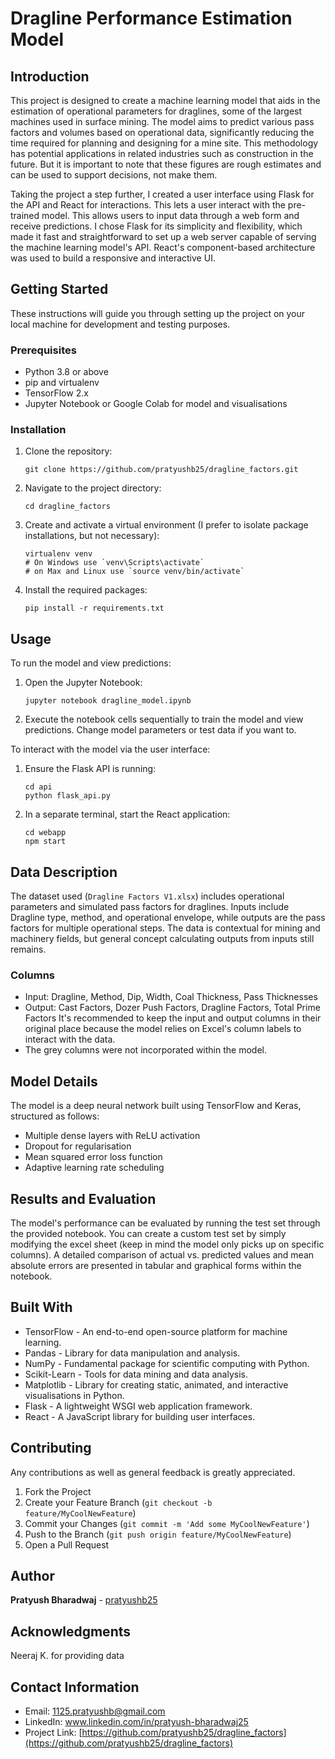 # Dragline Performance Estimation Model

## Introduction

This project is designed to create a machine learning model that aids in the estimation of operational parameters for draglines, some of the largest machines used in surface mining. The model aims to predict various pass factors and volumes based on operational data, significantly reducing the time required for planning and designing for a mine site. This methodology has potential applications in related industries such as construction in the future. But it is important to note that these figures are rough estimates and can be used to support decisions, not make them. 

Taking the project a step further, I created a user interface using Flask for the API and React for interactions. This lets a user interact with the pre-trained model. This allows users to input data through a web form and receive predictions. I chose Flask for its simplicity and flexibility, which made it fast and straightforward to set up a web server capable of serving the machine learning model's API. React's component-based architecture was used to build a responsive and interactive UI.

## Getting Started

These instructions will guide you through setting up the project on your local machine for development and testing purposes.

### Prerequisites

- Python 3.8 or above
- pip and virtualenv
- TensorFlow 2.x
- Jupyter Notebook or Google Colab for model and visualisations
  
### Installation

1. Clone the repository:
   ```
   git clone https://github.com/pratyushb25/dragline_factors.git
   ```
2. Navigate to the project directory:
   ```
   cd dragline_factors
   ```
3. Create and activate a virtual environment (I prefer to isolate package installations, but not necessary):
   ```
   virtualenv venv
   # On Windows use `venv\Scripts\activate`
   # on Max and Linux use `source venv/bin/activate`
   ```
4. Install the required packages:
   ```
   pip install -r requirements.txt
   ```

## Usage

To run the model and view predictions:
1. Open the Jupyter Notebook:
   ```
   jupyter notebook dragline_model.ipynb
   ```
2. Execute the notebook cells sequentially to train the model and view predictions. Change model parameters or test data if you want to. 

To interact with the model via the user interface:
1. Ensure the Flask API is running:
   ```
   cd api
   python flask_api.py
   ```
2. In a separate terminal, start the React application:
   ```
   cd webapp
   npm start
   ```

## Data Description

The dataset used (`Dragline Factors V1.xlsx`) includes operational parameters and simulated pass factors for draglines. Inputs include Dragline type, method, and operational envelope, while outputs are the pass factors for multiple operational steps. The data is contextual for mining and machinery fields, but general concept calculating outputs from inputs still remains. 

### Columns
- Input: Dragline, Method, Dip, Width, Coal Thickness, Pass Thicknesses
- Output: Cast Factors, Dozer Push Factors, Dragline Factors, Total Prime Factors
It's recommended to keep the input and output columns in their original place because the model relies on Excel's column labels to interact with the data.
- The grey columns were not incorporated within the model. 

## Model Details

The model is a deep neural network built using TensorFlow and Keras, structured as follows:
- Multiple dense layers with ReLU activation
- Dropout for regularisation
- Mean squared error loss function
- Adaptive learning rate scheduling

## Results and Evaluation

The model's performance can be evaluated by running the test set through the provided notebook. You can create a custom test set by simply modifying the excel sheet (keep in mind the model only picks up on specific columns). A detailed comparison of actual vs. predicted values and mean absolute errors are presented in tabular and graphical forms within the notebook.

## Built With

- TensorFlow - An end-to-end open-source platform for machine learning.
- Pandas - Library for data manipulation and analysis.
- NumPy - Fundamental package for scientific computing with Python.
- Scikit-Learn - Tools for data mining and data analysis.
- Matplotlib - Library for creating static, animated, and interactive visualisations in Python.
- Flask - A lightweight WSGI web application framework.
- React - A JavaScript library for building user interfaces.

## Contributing

Any contributions as well as general feedback is greatly appreciated.

1. Fork the Project
2. Create your Feature Branch (`git checkout -b feature/MyCoolNewFeature`)
3. Commit your Changes (`git commit -m 'Add some MyCoolNewFeature'`)
4. Push to the Branch (`git push origin feature/MyCoolNewFeature`)
5. Open a Pull Request

## Author

**Pratyush Bharadwaj** - [pratyushb25](https://github.com/pratyushb25)

## Acknowledgments

Neeraj K. for providing data

## Contact Information

- Email: 1125.pratyushb@gmail.com
- LinkedIn: www.linkedin.com/in/pratyush-bharadwaj25
- Project Link: [https://github.com/pratyushb25/dragline_factors](https://github.com/pratyushb25/dragline_factors)
